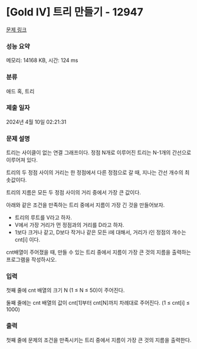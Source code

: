 # [Gold IV] 트리 만들기 - 12947 

[문제 링크](https://www.acmicpc.net/problem/12947) 

### 성능 요약

메모리: 14168 KB, 시간: 124 ms

### 분류

애드 혹, 트리

### 제출 일자

2024년 4월 10일 02:21:31

### 문제 설명

<p>트리는 사이클이 없는 연결 그래프이다. 정점 N개로 이루어진 트리는 N-1개의 간선으로 이루어져 있다.</p>

<p>트리의 두 정점 사이의 거리는 한 정점에서 다른 정점으로 갈 때, 지나는 간선 개수의 최솟값이다.</p>

<p>트리의 지름은 모든 두 정점 사이의 거리 중에서 가장 큰 값이다.</p>

<p>아래와 같은 조건을 만족하는 트리 중에서 지름이 가장 긴 것을 만들어보자.</p>

<ul>
	<li>트리의 루트를 V라고 하자.</li>
	<li>V에서 가장 거리가 먼 정점과의 거리를 D라고 하자.</li>
	<li>1보다 크거나 같고, D보다 작거나 같은 모든 i에 대해서, 거리가 i인 정점의 개수는 cnt[i] 이다.</li>
</ul>

<p>cnt배열이 주어졌을 때, 만들 수 있는 트리 중에서 지름이 가장 큰 것의 지름을 출력하는 프로그램을 작성하시오.</p>

### 입력 

 <p>첫째 줄에 cnt 배열의 크기 N (1 ≤ N ≤ 50)이 주어진다.</p>

<p>둘째 줄에는 cnt 배열의 값이 cnt[1]부터 cnt[N]까지 차례대로 주어진다. (1 ≤ cnt[i] ≤ 1000)</p>

### 출력 

 <p>첫째 줄에 문제의 조건을 만족시키는 트리 중에서 지름이 가장 큰 것의 지름을 출력한다.</p>

